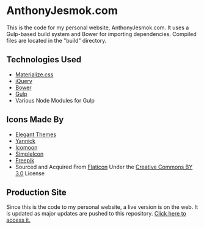 AnthonyJesmok.com
===========================
This is the code for my personal website, AnthonyJesmok.com. It uses a Gulp-based build system and Bower for importing dependencies. Compiled files are located in the "build" directory.

Technologies Used
-----------------
 - [Materialize.css](http://materializecss.com/ "Materialize.css")
 - [jQuery](http://www.jquery.org/ "jQuery")
 - [Bower](http://bower.io/ "Bower")
 - [Gulp](http://gulpjs.com/ "Gulp")
 - Various Node Modules for Gulp

Icons Made By
-----------------
 - [Elegant Themes](http://www.elegantthemes.com "Elegant Themes")
 - [Yannick](http://yanlu.de "Yannick")
 - [Icomoon](http://www.icomoon.io "Icomoon")
 - [SimpleIcon](http://www.simpleicon.com "SimpleIcon")
 - [Freepik](http://www.freepik.com "Freepik")
 - Sourced and Acquired From [Flaticon](http://www.flaticon.com "Flaticon") Under the [Creative Commons BY 3.0](http://creativecommons.org/licenses/by/3.0/ "Creative Commons BY 3.0") License

Production Site
-----------------
Since this is the code to my personal website, a live version is on the web. It is updated as major updates are pushed to this repository. [Click here to access it.](http://www.anthonyjesmok.com/ "Anthony Jesmok")